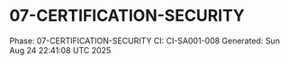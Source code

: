 # 07-CERTIFICATION-SECURITY
Phase: 07-CERTIFICATION-SECURITY
CI: CI-SA001-008
Generated: Sun Aug 24 22:41:08 UTC 2025
